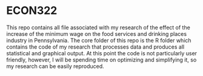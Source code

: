 # ECON322
This repo contains all file associated with my research of the effect of the increase of the minimum wage on the food services and drinking places industry in Pennsylvania. The core folder of this repo is the R folder which contains the code of my research that processes data and produces all statistical and graphical output. At this point the code is not particularly user friendly, however, I will be spending time on optimizing and simplifying it, so my research can be easily reproduced.
